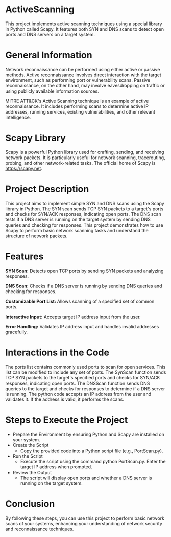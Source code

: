 # ActiveScanning
This project implements active scanning techniques using a special library in Python called Scapy. It features both SYN and DNS scans to detect open ports and DNS servers on a target system.

# General Information
Network reconnaissance can be performed using either active or passive methods. Active reconnaissance involves direct interaction with the target environment, such as performing port or vulnerability scans. Passive reconnaissance, on the other hand, may involve eavesdropping on traffic or using publicly available information sources.

MITRE ATT&CK's Active Scanning technique is an example of active reconnaissance. It includes performing scans to determine active IP addresses, running services, existing vulnerabilities, and other relevant intelligence.

# Scapy Library
Scapy is a powerful Python library used for crafting, sending, and receiving network packets. It is particularly useful for network scanning, tracerouting, probing, and other network-related tasks. The official home of Scapy is https://scapy.net.

# Project Description
This project aims to implement simple SYN and DNS scans using the Scapy library in Python. The SYN scan sends TCP SYN packets to a target's ports and checks for SYN/ACK responses, indicating open ports. The DNS scan tests if a DNS server is running on the target system by sending DNS queries and checking for responses. This project demonstrates how to use Scapy to perform basic network scanning tasks and understand the structure of network packets.

# Features
<b>SYN Scan:</b> Detects open TCP ports by sending SYN packets and analyzing responses.

<b>DNS Scan:</b> Checks if a DNS server is running by sending DNS queries and checking for responses.

<b>Customizable Port List: </b> Allows scanning of a specified set of common ports.

<b>Interactive Input:</b> Accepts target IP address input from the user.

<b>Error Handling:</b> Validates IP address input and handles invalid addresses gracefully.

# Interactions in the Code
The ports list contains commonly used ports to scan for open services. This list can be modified to include any set of ports. The SynScan function sends TCP SYN packets to the target's specified ports and checks for SYN/ACK responses, indicating open ports. The DNSScan function sends DNS queries to the target and checks for responses to determine if a DNS server is running. The python code accepts an IP address from the user and validates it. If the address is valid, it performs the scans.

# Steps to Execute the Project
- Prepare the Environment by ensuring Python and Scapy are installed on your system.
- Create the Script
  - Copy the provided code into a Python script file (e.g., PortScan.py).
- Run the Script
  - Execute the script using the command python PortScan.py. Enter the target IP address when prompted.
- Review the Output
  - The script will display open ports and whether a DNS server is running on the target system.

# Conclusion
By following these steps, you can use this project to perform basic network scans of your systems, enhancing your understanding of network security and reconnaissance techniques.
